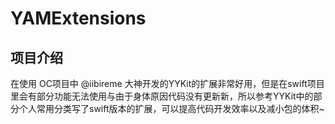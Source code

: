 # YAMExtensions

## 项目介绍
在使用 OC项目中 @iibireme 大神开发的YYKit的扩展非常好用，但是在swift项目里会有部分功能无法使用与由于身体原因代码没有更新新，所以参考YYKit中的部分个人常用分类写了swift版本的扩展，可以提高代码开发效率以及减小包的体积~
